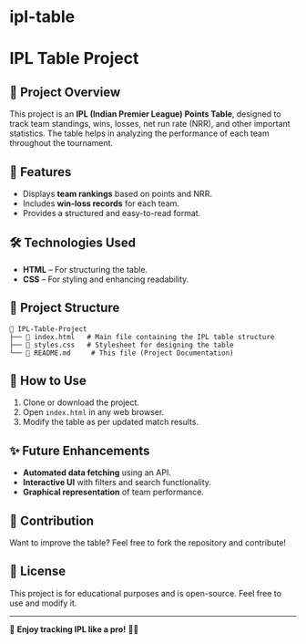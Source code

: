 # ipl-table
# IPL Table Project

## 📌 Project Overview
This project is an **IPL (Indian Premier League) Points Table**, designed to track team standings, wins, losses, net run rate (NRR), and other important statistics. The table helps in analyzing the performance of each team throughout the tournament.

## 🎯 Features
- Displays **team rankings** based on points and NRR.
- Includes **win-loss records** for each team.
- Provides a structured and easy-to-read format.

## 🛠️ Technologies Used
- **HTML** – For structuring the table.
- **CSS** – For styling and enhancing readability.

## 📂 Project Structure
```
📁 IPL-Table-Project
├── 📄 index.html   # Main file containing the IPL table structure
├── 🎨 styles.css   # Stylesheet for designing the table
└── 📄 README.md     # This file (Project Documentation)
```

## 🚀 How to Use
1. Clone or download the project.
2. Open `index.html` in any web browser.
3. Modify the table as per updated match results.

## ✨ Future Enhancements
- **Automated data fetching** using an API.
- **Interactive UI** with filters and search functionality.
- **Graphical representation** of team performance.

## 📢 Contribution
Want to improve the table? Feel free to fork the repository and contribute!

## 📜 License
This project is for educational purposes and is open-source. Feel free to use and modify it.

---
🚀 **Enjoy tracking IPL like a pro!** 🏏🔥

